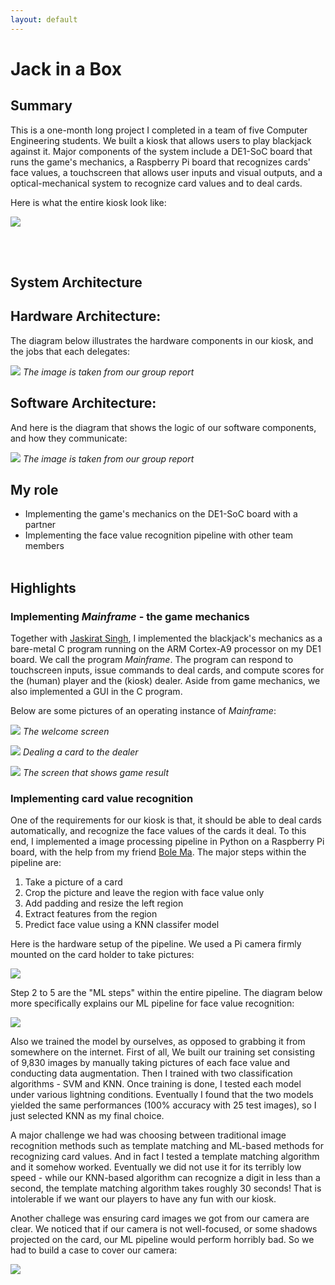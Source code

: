 ```yaml
---
layout: default
---
```


# Jack in a Box
## Summary
This is a one-month long project I completed in a team of five Computer Engineering students. We built a kiosk that allows users to play blackjack against it. Major components of the system include a DE1-SoC board that runs the game's mechanics, a Raspberry Pi board that recognizes cards' face values, a touchscreen that allows user inputs and visual outputs, and a optical-mechanical system to recognize card values and to deal cards.

Here is what the entire kiosk look like:

![](jack-in-a-box-final-product.PNG)

<br><br>

## System Architecture

## Hardware Architecture:

The diagram below illustrates the hardware components in our kiosk, and the jobs that each delegates:

![](jack-in-a-box-arch-hard.PNG)
*The image is taken from our group report*

## Software Architecture:
And here is the diagram that shows the logic of our software components, and how they communicate:

![](jack-in-a-box-arch-soft.PNG)
*The image is taken from our group report*

## My role
* Implementing the game's mechanics on the DE1-SoC board with a partner
* Implementing the face value recognition pipeline with other team members
<br><br>

## Highlights

### Implementing _Mainframe_ - the game mechanics
Together with [Jaskirat Singh](https://www.linkedin.com/in/jaskiratsinghmalhi/?originalSubdomain=ca), I implemented the blackjack's mechanics as a bare-metal C program running on the ARM Cortex-A9 processor on my DE1 board. We call the program _Mainframe_. The program can respond to touchscreen inputs, issue commands to deal cards, and compute scores for the (human) player and the (kiosk) dealer. Aside from game mechanics, we also implemented a GUI in the C program.

Below are some pictures of an operating instance of _Mainframe_:

![](mainframe_1.PNG)
*The welcome screen*

![](mainframe_2.PNG)
*Dealing a card to the dealer*

![](mainframe_3.PNG)
*The screen that shows game result*

### Implementing card value recognition
One of the requirements for our kiosk is that, it should be able to deal cards automatically, and recognize the face values of the cards it deal. To this end, I implemented a image processing pipeline in Python on a Raspberry Pi board, with the help from my friend [Bole Ma](https://www.linkedin.com/in/david-bole-ma/). The major steps within the pipeline are:

1. Take a picture of a card
2. Crop the picture and leave the region with face value only
3. Add padding and resize the left region
4. Extract features from the region
5. Predict face value using a KNN classifer model

Here is the hardware setup of the pipeline. We used a Pi camera firmly mounted on the card holder to take pictures:

![](card_value_recog_3.PNG)

Step 2 to 5 are the "ML steps" within the entire pipeline. The diagram below more specifically explains our ML pipeline for face value recognition:

![](card_value_recog_1.PNG)

Also we trained the model by ourselves, as opposed to grabbing it from somewhere on the internet. First of all, We built our training set consisting of 9,830 images by manually taking pictures of each face value and conducting data augmentation. Then I trained with two classification algorithms - SVM and KNN. Once training is done, I tested each model under various lightning conditions. Eventually I found that the two models yielded the same performances (100% accuracy with 25 test images), so I just selected KNN as my final choice.

A major challenge we had was choosing between traditional image recognition methods such as template matching and ML-based methods for recognizing card values. And in fact I tested a template matching algorithm and it somehow worked. Eventually we did not use it for its terribly low speed - while our KNN-based algorithm can recognize a digit in less than a second, the template matching algorithm takes roughly 30 seconds! That is intolerable if we want our players to have any fun with our kiosk.

Another challege was ensuring card images we got from our camera are clear. We noticed that if our camera is not well-focused, or some shadows projected on the card, our ML pipeline would perform horribly bad. So we had to build a case to cover our camera:

![](card_value_recog_2.PNG)
